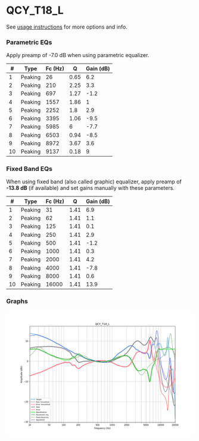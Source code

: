 # QCY_T18_L
See [usage instructions](https://github.com/jaakkopasanen/AutoEq#usage) for more options and info.

### Parametric EQs
Apply preamp of -7.0 dB when using parametric equalizer.

|   # | Type    |   Fc (Hz) |    Q |   Gain (dB) |
|-----|---------|-----------|------|-------------|
|   1 | Peaking |        26 | 0.65 |         6.2 |
|   2 | Peaking |       210 | 2.25 |         3.3 |
|   3 | Peaking |       697 | 1.27 |        -1.2 |
|   4 | Peaking |      1557 | 1.86 |         1   |
|   5 | Peaking |      2252 | 1.8  |         2.9 |
|   6 | Peaking |      3395 | 1.06 |        -9.5 |
|   7 | Peaking |      5985 | 6    |        -7.7 |
|   8 | Peaking |      6503 | 0.94 |        -8.5 |
|   9 | Peaking |      8972 | 3.67 |         3.6 |
|  10 | Peaking |      9137 | 0.18 |         9   |

### Fixed Band EQs
When using fixed band (also called graphic) equalizer, apply preamp of **-13.8 dB** (if available) and set gains manually with these parameters.

|   # | Type    |   Fc (Hz) |    Q |   Gain (dB) |
|-----|---------|-----------|------|-------------|
|   1 | Peaking |        31 | 1.41 |         6.9 |
|   2 | Peaking |        62 | 1.41 |         1.1 |
|   3 | Peaking |       125 | 1.41 |         0.1 |
|   4 | Peaking |       250 | 1.41 |         2.9 |
|   5 | Peaking |       500 | 1.41 |        -1.2 |
|   6 | Peaking |      1000 | 1.41 |         0.3 |
|   7 | Peaking |      2000 | 1.41 |         4.2 |
|   8 | Peaking |      4000 | 1.41 |        -7.8 |
|   9 | Peaking |      8000 | 1.41 |         0.6 |
|  10 | Peaking |     16000 | 1.41 |        13.9 |

### Graphs
![](./QCY_T18_L.png)
